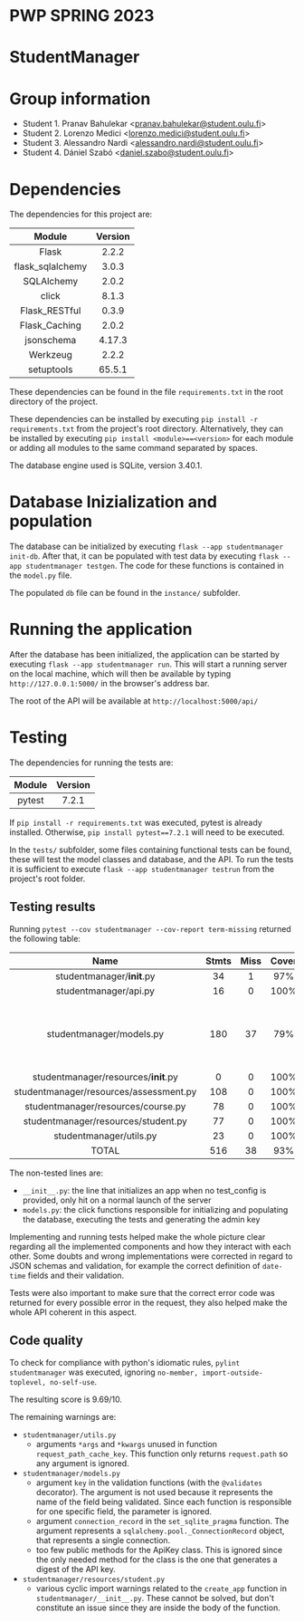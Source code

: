 # PWP SPRING 2023

# StudentManager

# Group information

* Student 1. Pranav Bahulekar \<pranav.bahulekar@student.oulu.fi\>
* Student 2. Lorenzo Medici \<lorenzo.medici@student.oulu.fi\>
* Student 3. Alessandro Nardi \<alessandro.nardi@student.oulu.fi\>
* Student 4. Dániel Szabó \<daniel.szabo@student.oulu.fi\>


# Dependencies

The dependencies for this project are:

|      Module      | Version |
|:----------------:|:-------:|
|      Flask       |  2.2.2  |
| flask_sqlalchemy |  3.0.3  |
|    SQLAlchemy    |  2.0.2  |
|      click       |  8.1.3  |
|  Flask_RESTful   |  0.3.9  |
|  Flask_Caching   |  2.0.2  |
|    jsonschema    | 4.17.3  |
|     Werkzeug     |  2.2.2  |
|    setuptools    | 65.5.1  |

These dependencies can be found in the file `requirements.txt` in the root directory of the project.

These dependencies can be installed by executing `pip install -r requirements.txt` from the project's root directory.
Alternatively, they can be installed by
executing `pip install <module>==<version>` for each module or adding all modules to the same command separated by spaces.


The database engine used is SQLite, version 3.40.1.

# Database Inizialization and population

The database can be initialized by executing `flask --app studentmanager init-db`.
After that, it can be populated with test data by executing `flask --app studentmanager testgen`.
The code for these functions is contained in the `model.py` file.

The populated `db` file can be found in the `instance/` subfolder.

# Running the application

After the database has been initialized, the application can be started by executing `flask --app studentmanager run`.
This will start a running server on the local machine, which will then be available by typing `http://127.0.0.1:5000/` in the browser's address bar.

The root of the API will be available at `http://localhost:5000/api/`

# Testing

The dependencies for running the tests are:

|      Module      | Version |
|:----------------:|:-------:|
|      pytest      |  7.2.1  |

If `pip install -r requirements.txt` was executed, pytest is already installed. Otherwise, `pip install pytest==7.2.1` will need to be executed.

In the `tests/` subfolder, some files containing functional tests can be found, these will test the model classes and database, and the API.
To run the tests it is sufficient to execute `flask --app studentmanager testrun` from the project's root folder.

## Testing results

Running `pytest --cov studentmanager --cov-report term-missing` returned the following table:

|                  Name                  | Stmts | Miss | Cover |          Missing           |
|:--------------------------------------:|:-----:|:----:|:-----:|:--------------------------:|
|       studentmanager/__init__.py       |  34   |  1   |  97%  |             25             |
|         studentmanager/api.py          |  16   |  0   | 100%  |                            |
|        studentmanager/models.py        |  180  |  37  |  79%  | 357, 363-462, 467, 474-492 |
|  studentmanager/resources/__init__.py  |   0   |  0   | 100%  |                            |
| studentmanager/resources/assessment.py |  108  |  0   | 100%  |                            |
|   studentmanager/resources/course.py   |  78   |  0   | 100%  |                            |
|  studentmanager/resources/student.py   |  77   |  0   | 100%  |                            |
|        studentmanager/utils.py         |  23   |  0   | 100%  |                            |
|                 TOTAL                  |  516  |  38  |  93%  |                            |

The non-tested lines are:
 - `__init__.py`: the line that initializes an app when no test_config is provided, only hit on a normal launch of the server
 - `models.py`: the click functions responsible for initializing and populating the database, executing the tests and generating the admin key


Implementing and running tests helped make the whole picture clear regarding all the implemented components and how they interact with each other.
Some doubts and wrong implementations were corrected in regard to JSON schemas and validation, for example the correct definition of `date-time` fields and their validation.

Tests were also important to make sure that the correct error code was returned for every possible error in the request, they also helped make the whole API coherent in this aspect.

## Code quality

To check for compliance with python's idiomatic rules, `pylint studentmanager` was executed, ignoring `no-member, import-outside-toplevel, no-self-use`.

The resulting score is 9.69/10.

The remaining warnings are:
 - `studentmanager/utils.py`
    - arguments `*args` and `*kwargs` unused in function `request_path_cache_key`. This function only returns `request.path` so any argument is ignored.
 - `studentmanager/models.py`
    - argument `key` in the validation functions (with the `@validates` decorator). The argument is not used because it represents the name of the field being validated. Since each function is responsible for one specific field, the parameter is ignored.
    - argument `connection_record` in the `set_sqlite_pragma` function. The argument represents a `sqlalchemy.pool._ConnectionRecord` object, that represents a single connection.
    - too few public methods for the ApiKey class. This is ignored since the only needed method for the class is the one that generates a digest of the API key.
 - `studentmanager/resources/student.py`
    - various cyclic import warnings related to the `create_app` function in `studentmanager/__init__.py`. These cannot be solved, but don't constitute an issue since they are inside the body of the function.